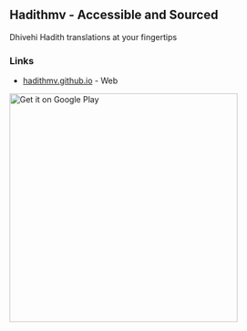 ## Hadithmv - Accessible and Sourced

Dhivehi Hadith translations at your fingertips

### Links

* [hadithmv.github.io](http://hadithmv.github.io) - Web

<a href='https://play.google.com/store/apps/details?id=com.hadithmv.hmv&pcampaignid=MKT-Other-global-all-co-prtnr-py-PartBadge-Mar2515-1'><img width="400px" alt='Get it on Google Play' src='https://play.google.com/intl/en_us/badges/images/generic/en_badge_web_generic.png'/></a>
